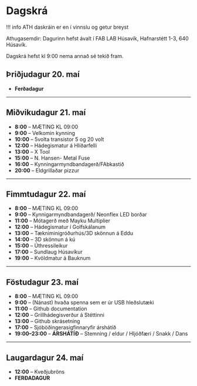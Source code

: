 # Dagskrá

!!! info
    ATH daskráin er en í vinnslu og getur breyst

Athugasemdir: Dagurinn hefst ávalt í FAB LAB Húsavík, Hafnarstétt 1-3, 640 Húsavík.

Dagskrá hefst kl 9:00 nema annað sé tekið fram.



## Þriðjudagur 20. maí
- **Ferðadagur**

---

## Miðvikudagur 21. maí
- **8:00** – MÆTING KL 09:00
- **9:00** – Velkomin kynning  
- **10:00** – 5volta transistor 5 og 20 volt   
- **12:00** – Hádegismatur á Hlíðarfelli  
- **13:00** – X Tool  
- **15:00** – N. Hansen- Metal Fuse
- **16:00** – Kynningarmyndbandagerð/FAbkastið  
- **20:00** – Eldgrillaðar pizzur 

---

## Fimmtudagur 22. maí
- **8:00** – MÆTING KL 09:00
- **9:00** – Kynnigarmyndbandagerð/ Neonflex LED borðar 
- **11:00** – Mótagerð með Mayku Multiplier  
- **12:00** – Hádegismatur í Golfskálanum  
- **13:00** – Tækniminigróðurhús/3D skönnun á Eddu
- **14:00** – 3D skönnun á kú   
- **15:00** – Úthressileikur   
- **17:00** – Sundlaug Húsavíkur  
- **19:00** – Kvöldmatur á Bauknum

---

## Föstudagur 23. maí
- **8:00** – MÆTING KL 09:00  
- **9:00** – (Nánast) hvaða spenna sem er úr USB hleðslutæki  
- **11:00** – Github documentation  
- **12:00** – Grillhádegisverður á Stéttinni  
- **13:00** – Github skrásetning  
- **17:00** – Sjóböðingera­sigfinnar­yfir árshátíð  
- **19:00–23:00** – **ÁRSHÁTÍÐ** – Stemning / eldur / Hljóðfæri / Snakk / Dans

---

## Laugardagur 24. maí
- **12:00** – Kveðjubröns
- **FERÐADAGUR**

